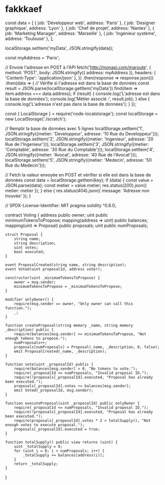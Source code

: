 # fakkkaef

const data = [
  { job: 'Développeur web', address: 'Paris' },
  { job: 'Designer graphique', address: 'Lyon' },
  { job: 'Chef de projet', address: 'Nantes' },
  { job: 'Marketing Manager', address: 'Marseille' },
  { job: 'Ingénieur système', address: 'Toulouse' },
];

localStorage.setItem('myData', JSON.stringify(data));

const myAddress = 'Paris';

// Envoie l'adresse en POST à l'API
fetch('http://monapi.com/maroute', {
  method: 'POST',
  body: JSON.stringify({ address: myAddress }),
  headers: { 'Content-Type': 'application/json' },
})
  .then(response => response.json())
  .then(data => {
    // Vérifie si l'adresse est dans la base de données
    const result = JSON.parse(localStorage.getItem('myData')).find(item => item.address === data.address);
    if (result) {
      console.log('L\'adresse est dans la base de données');
      console.log('Métier associé :', result.job);
    } else {
      console.log('L\'adresse n\'est pas dans la base de données');
    }
  });

const { LocalStorage } = require('node-localstorage');
const localStorage = new LocalStorage('./scratch');

// Remplir la base de données avec 5 lignes
localStorage.setItem('1', JSON.stringify({metier: 'Developpeur', adresse: '10 Rue du Developpeur'}));
localStorage.setItem('2', JSON.stringify({metier: 'Ingenieur', adresse: '20 Rue de l\'Ingenieur'}));
localStorage.setItem('3', JSON.stringify({metier: 'Comptable', adresse: '30 Rue du Comptable'}));
localStorage.setItem('4', JSON.stringify({metier: 'Avocat', adresse: '40 Rue de l\'Avocat'}));
localStorage.setItem('5', JSON.stringify({metier: 'Medecin', adresse: '50 Rue du Medecin'}));

// Fetch la valeur envoyée en POST et vérifier si elle est dans la base de données
const data = localStorage.getItem(key);
if (data) {
  const value = JSON.parse(data);
  const metier = value.metier;
  res.status(200).json({ metier: metier });
} else {
  res.status(404).json({ message: 'Adresse non trouvée' });
}


// SPDX-License-Identifier: MIT
pragma solidity ^0.8.0;

contract Voting {
    address public owner;
    uint public minimumTokensToPropose;
    mapping(address => uint) public balances;
    mapping(uint => Proposal) public proposals;
    uint public numProposals;

    struct Proposal {
        string name;
        string description;
        uint votes;
        bool executed;
    }

    event ProposalCreated(string name, string description);
    event Voted(uint proposalId, address voter);

    constructor(uint _minimumTokensToPropose) {
        owner = msg.sender;
        minimumTokensToPropose = _minimumTokensToPropose;
    }

    modifier onlyOwner() {
        require(msg.sender == owner, "Only owner can call this function.");
        _;
    }

    function createProposal(string memory _name, string memory _description) public {
        require(balances[msg.sender] >= minimumTokensToPropose, "Not enough tokens to propose.");
        numProposals++;
        proposals[numProposals] = Proposal(_name, _description, 0, false);
        emit ProposalCreated(_name, _description);
    }

    function vote(uint _proposalId) public {
        require(balances[msg.sender] > 0, "No tokens to vote.");
        require(_proposalId <= numProposals, "Invalid proposal ID.");
        require(!proposals[_proposalId].executed, "Proposal has already been executed.");
        proposals[_proposalId].votes += balances[msg.sender];
        emit Voted(_proposalId, msg.sender);
    }

    function executeProposal(uint _proposalId) public onlyOwner {
        require(_proposalId <= numProposals, "Invalid proposal ID.");
        require(!proposals[_proposalId].executed, "Proposal has already been executed.");
        require(proposals[_proposalId].votes * 2 > totalSupply(), "Not enough votes to execute proposal.");
        proposals[_proposalId].executed = true;
    }

    function totalSupply() public view returns (uint) {
        uint _totalSupply = 0;
        for (uint i = 0; i < numProposals; i++) {
            _totalSupply += balances[address(i)];
        }
        return _totalSupply;
    }
}
